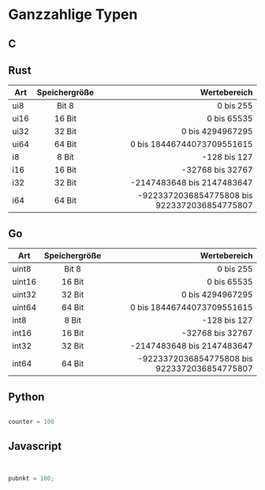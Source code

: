 # Ganzzahlige Typen

## C 

## Rust

| Art       | Speichergröße          | Wertebereich  |
| ------------- |:-------------:| -----:|
|ui8 |Bit 8 | 0 bis 255|
|ui16| 16 Bit| 0 bis 65535|
|ui32|32 Bit  |0 bis 4294967295|
|ui64|64 Bit |0 bis 18446744073709551615|
|i8|8 Bit |-128 bis 127|
|i16| 16 Bit |-32768 bis 32767|
|i32|32 Bit|-2147483648 bis 2147483647|
|i64|64 Bit|-9223372036854775808 bis 9223372036854775807|






## Go

| Art       | Speichergröße          | Wertebereich  |
| ------------- |:-------------:| -----:|
|uint8 |Bit 8 | 0 bis 255|
|uint16| 16 Bit| 0 bis 65535|
|uint32|32 Bit  |0 bis 4294967295|
|uint64|64 Bit |0 bis 18446744073709551615|
|int8|8 Bit |-128 bis 127|
|int16| 16 Bit |-32768 bis 32767|
|int32|32 Bit|-2147483648 bis 2147483647|
|int64|64 Bit|-9223372036854775808 bis 9223372036854775807|




## Python 

```python

counter = 100         

```
## Javascript

```Javascript


pubnkt = 100; 

```

